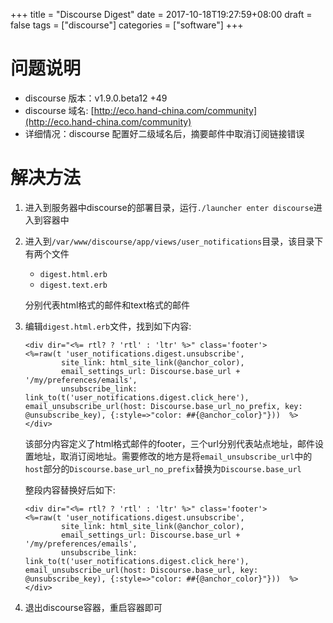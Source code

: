 +++
title = "Discourse Digest"
date = 2017-10-18T19:27:59+08:00
draft = false
tags = ["discourse"]
categories = ["software"]
+++

# 问题说明

- discourse 版本：v1.9.0.beta12 +49
- discourse 域名: [http://eco.hand-china.com/community](http://eco.hand-china.com/community)
- 详细情况：discourse 配置好二级域名后，摘要邮件中取消订阅链接错误

# 解决方法

1. 进入到服务器中discourse的部署目录，运行`./launcher enter discourse`进入到容器中
2. 进入到`/var/www/discourse/app/views/user_notifications`目录，该目录下有两个文件

    - `digest.html.erb`
    - `digest.text.erb`

    分别代表html格式的邮件和text格式的邮件

3. 编辑`digest.html.erb`文件，找到如下内容:

    ```
    <div dir="<%= rtl? ? 'rtl' : 'ltr' %>" class='footer'>
    <%=raw(t 'user_notifications.digest.unsubscribe',
            site_link: html_site_link(@anchor_color),
            email_settings_url: Discourse.base_url + '/my/preferences/emails',
            unsubscribe_link: link_to(t('user_notifications.digest.click_here'), email_unsubscribe_url(host: Discourse.base_url_no_prefix, key: @unsubscribe_key), {:style=>"color: ##{@anchor_color}"}))  %>
    </div>
    ```

    该部分内容定义了html格式邮件的footer，三个url分别代表站点地址，邮件设置地址，取消订阅地址。需要修改的地方是将`email_unsubscribe_url`中的`host`部分的`Discourse.base_url_no_prefix`替换为`Discourse.base_url`

    整段内容替换好后如下:

    ```
    <div dir="<%= rtl? ? 'rtl' : 'ltr' %>" class='footer'>
    <%=raw(t 'user_notifications.digest.unsubscribe',
            site_link: html_site_link(@anchor_color),
            email_settings_url: Discourse.base_url + '/my/preferences/emails',
            unsubscribe_link: link_to(t('user_notifications.digest.click_here'), email_unsubscribe_url(host: Discourse.base_url, key: @unsubscribe_key), {:style=>"color: ##{@anchor_color}"}))  %>
    </div>
    ```
4. 退出discourse容器，重启容器即可
